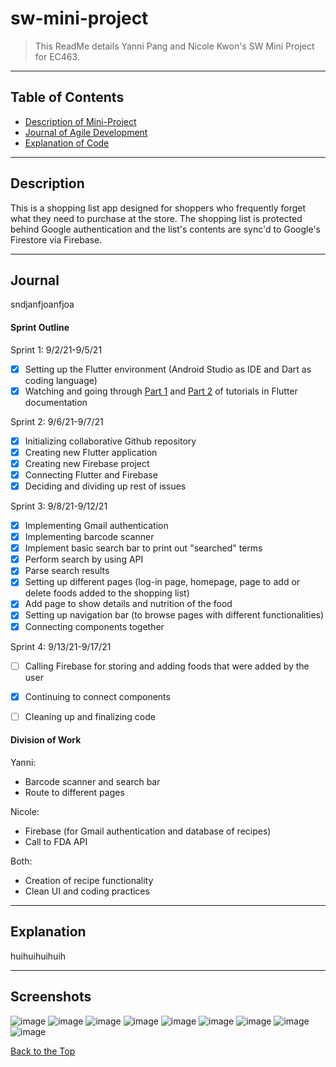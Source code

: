 # sw-mini-project

> This ReadMe details Yanni Pang and Nicole Kwon's SW Mini Project for EC463. 

---


## Table of Contents


- [Description of Mini-Project](#description)
- [Journal of Agile Development](#journal)
- [Explanation of Code](#explanation) 

---

## Description

This is a shopping list app designed for shoppers who frequently forget what they need to purchase at the store. The shopping list is protected behind Google authentication and the list's contents are sync'd to Google's Firestore via Firebase.

---

## Journal

sndjanfjoanfjoa

#### Sprint Outline

Sprint 1: 9/2/21-9/5/21
- [x] Setting up the Flutter environment (Android Studio as IDE and Dart as coding language)
- [x] Watching and going through [Part 1](https://flutter.dev/docs/get-started/codelab) and [Part 2](https://codelabs.developers.google.com/codelabs/first-flutter-app-pt2#0) of tutorials in Flutter documentation

Sprint 2: 9/6/21-9/7/21
- [x] Initializing collaborative Github repository
- [x] Creating new Flutter application
- [x] Creating new Firebase project
- [x] Connecting Flutter and Firebase
- [x] Deciding and dividing up rest of issues

Sprint 3: 9/8/21-9/12/21
- [x] Implementing Gmail authentication
- [x] Implementing barcode scanner 
- [x] Implement basic search bar to print out "searched" terms
- [x] Perform search by using API
- [x] Parse search results
- [x] Setting up different pages (log-in page, homepage, page to add or delete foods added to the shopping list) 
- [x] Add page to show details and nutrition of the food 
- [x] Setting up navigation bar (to browse pages with different functionalities)
- [x] Connecting components together

Sprint 4: 9/13/21-9/17/21
- [ ] Calling Firebase for storing and adding foods that were added by the user
- [x] Continuing to connect components
- [ ] Cleaning up and finalizing code


#### Division of Work

Yanni:
- Barcode scanner and search bar
- Route to different pages

Nicole: 
- Firebase (for Gmail authentication and database of recipes)
- Call to FDA API

Both: 
- Creation of recipe functionality
- Clean UI and coding practices


---

## Explanation

huihuihuihuih

---
## Screenshots
![image](https://raw.githubusercontent.com/nicolekwon/sw-mini-project/master/images/1.png)
![image](https://raw.githubusercontent.com/nicolekwon/sw-mini-project/master/images/2.png)
![image](https://raw.githubusercontent.com/nicolekwon/sw-mini-project/master/images/3.png)
![image](https://raw.githubusercontent.com/nicolekwon/sw-mini-project/master/images/4.png)
![image](https://raw.githubusercontent.com/nicolekwon/sw-mini-project/master/images/5.png)
![image](https://raw.githubusercontent.com/nicolekwon/sw-mini-project/master/images/6.png)
![image](https://raw.githubusercontent.com/nicolekwon/sw-mini-project/master/images/7.png)
![image](https://raw.githubusercontent.com/nicolekwon/sw-mini-project/master/images/8.png)
![image](https://raw.githubusercontent.com/nicolekwon/sw-mini-project/master/images/9.png)

[Back to the Top](#sw-mini-project)
